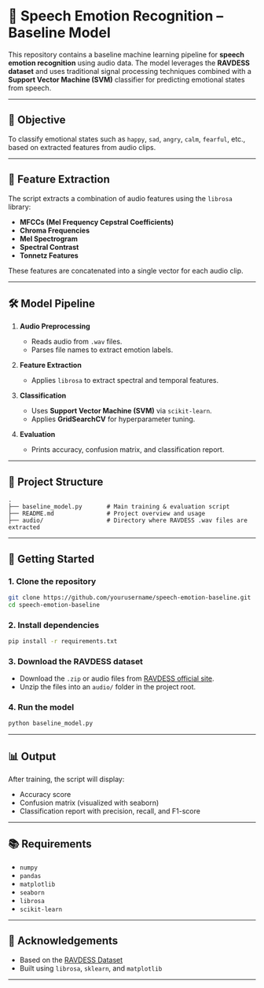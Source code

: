 # 🎤 Speech Emotion Recognition – Baseline Model

This repository contains a baseline machine learning pipeline for **speech emotion recognition** using audio data. The model leverages the **RAVDESS dataset** and uses traditional signal processing techniques combined with a **Support Vector Machine (SVM)** classifier for predicting emotional states from speech.

---

## 🎯 Objective

To classify emotional states such as `happy`, `sad`, `angry`, `calm`, `fearful`, etc., based on extracted features from audio clips.

---

## 🧠 Feature Extraction

The script extracts a combination of audio features using the `librosa` library:

- **MFCCs (Mel Frequency Cepstral Coefficients)**
- **Chroma Frequencies**
- **Mel Spectrogram**
- **Spectral Contrast**
- **Tonnetz Features**

These features are concatenated into a single vector for each audio clip.

---

## 🛠️ Model Pipeline

1. **Audio Preprocessing**
   - Reads audio from `.wav` files.
   - Parses file names to extract emotion labels.

2. **Feature Extraction**
   - Applies `librosa` to extract spectral and temporal features.

3. **Classification**
   - Uses **Support Vector Machine (SVM)** via `scikit-learn`.
   - Applies **GridSearchCV** for hyperparameter tuning.

4. **Evaluation**
   - Prints accuracy, confusion matrix, and classification report.

---

## 📂 Project Structure

```
.
├── baseline_model.py       # Main training & evaluation script
├── README.md               # Project overview and usage
├── audio/                  # Directory where RAVDESS .wav files are extracted
```

---

## 🚀 Getting Started

### 1. Clone the repository

```bash
git clone https://github.com/yourusername/speech-emotion-baseline.git
cd speech-emotion-baseline
```

### 2. Install dependencies

```bash
pip install -r requirements.txt
```

### 3. Download the RAVDESS dataset

- Download the `.zip` or audio files from [RAVDESS official site](https://zenodo.org/record/1188976).
- Unzip the files into an `audio/` folder in the project root.

### 4. Run the model

```bash
python baseline_model.py
```

---

## 📊 Output

After training, the script will display:
- Accuracy score
- Confusion matrix (visualized with seaborn)
- Classification report with precision, recall, and F1-score

---

## 📚 Requirements

- `numpy`
- `pandas`
- `matplotlib`
- `seaborn`
- `librosa`
- `scikit-learn`

---

## 👏 Acknowledgements

- Based on the [RAVDESS Dataset](https://zenodo.org/record/1188976)
- Built using `librosa`, `sklearn`, and `matplotlib`

---

